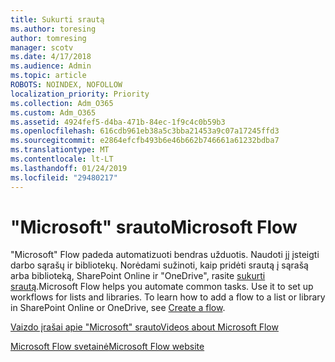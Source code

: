 ```yaml
---
title: Sukurti srautą
ms.author: toresing
author: tomresing
manager: scotv
ms.date: 4/17/2018
ms.audience: Admin
ms.topic: article
ROBOTS: NOINDEX, NOFOLLOW
localization_priority: Priority
ms.collection: Adm_O365
ms.custom: Adm_O365
ms.assetid: 4924fef5-d4ba-471b-84ec-1f9c4c0b59b3
ms.openlocfilehash: 616cdb961eb38a5c3bba21453a9c07a17245ffd3
ms.sourcegitcommit: e2864efcfb493b6e46b662b746661a61232bdba7
ms.translationtype: MT
ms.contentlocale: lt-LT
ms.lasthandoff: 01/24/2019
ms.locfileid: "29480217"
---
```

# <a name="microsoft-flow"></a><span data-ttu-id="83a9a-102">"Microsoft" srauto</span><span class="sxs-lookup"><span data-stu-id="83a9a-102">Microsoft Flow</span></span>

<span data-ttu-id="83a9a-p101">"Microsoft" Flow padeda automatizuoti bendras užduotis. Naudoti jį įsteigti darbo sąrašų ir bibliotekų. Norėdami sužinoti, kaip pridėti srautą į sąrašą arba biblioteką, SharePoint Online ir "OneDrive", rasite [sukurti srautą](https://go.microsoft.com/fwlink/?linkid=869408).</span><span class="sxs-lookup"><span data-stu-id="83a9a-p101">Microsoft Flow helps you automate common tasks. Use it to set up workflows for lists and libraries. To learn how to add a flow to a list or library in SharePoint Online or OneDrive, see [Create a flow](https://go.microsoft.com/fwlink/?linkid=869408).</span></span>
  
[<span data-ttu-id="83a9a-106">Vaizdo įrašai apie "Microsoft" srauto</span><span class="sxs-lookup"><span data-stu-id="83a9a-106">Videos about Microsoft Flow</span></span>](https://go.microsoft.com/fwlink/?linkid=864641)
  
[<span data-ttu-id="83a9a-107">Microsoft Flow svetainė</span><span class="sxs-lookup"><span data-stu-id="83a9a-107">Microsoft Flow website</span></span>](https://go.microsoft.com/fwlink/?linkid=864642)
  

